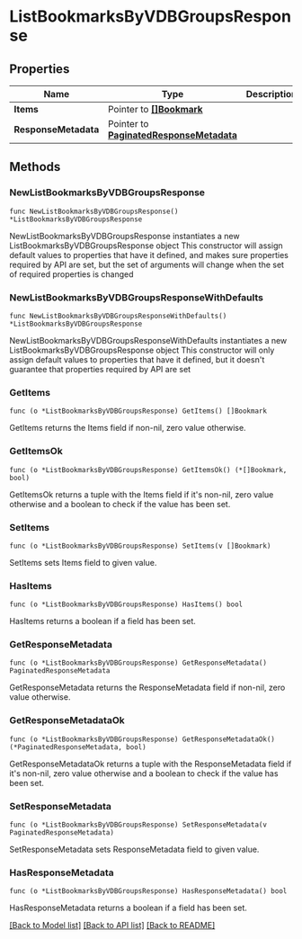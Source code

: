 # ListBookmarksByVDBGroupsResponse

## Properties

Name | Type | Description | Notes
------------ | ------------- | ------------- | -------------
**Items** | Pointer to [**[]Bookmark**](Bookmark.md) |  | [optional] 
**ResponseMetadata** | Pointer to [**PaginatedResponseMetadata**](PaginatedResponseMetadata.md) |  | [optional] 

## Methods

### NewListBookmarksByVDBGroupsResponse

`func NewListBookmarksByVDBGroupsResponse() *ListBookmarksByVDBGroupsResponse`

NewListBookmarksByVDBGroupsResponse instantiates a new ListBookmarksByVDBGroupsResponse object
This constructor will assign default values to properties that have it defined,
and makes sure properties required by API are set, but the set of arguments
will change when the set of required properties is changed

### NewListBookmarksByVDBGroupsResponseWithDefaults

`func NewListBookmarksByVDBGroupsResponseWithDefaults() *ListBookmarksByVDBGroupsResponse`

NewListBookmarksByVDBGroupsResponseWithDefaults instantiates a new ListBookmarksByVDBGroupsResponse object
This constructor will only assign default values to properties that have it defined,
but it doesn't guarantee that properties required by API are set

### GetItems

`func (o *ListBookmarksByVDBGroupsResponse) GetItems() []Bookmark`

GetItems returns the Items field if non-nil, zero value otherwise.

### GetItemsOk

`func (o *ListBookmarksByVDBGroupsResponse) GetItemsOk() (*[]Bookmark, bool)`

GetItemsOk returns a tuple with the Items field if it's non-nil, zero value otherwise
and a boolean to check if the value has been set.

### SetItems

`func (o *ListBookmarksByVDBGroupsResponse) SetItems(v []Bookmark)`

SetItems sets Items field to given value.

### HasItems

`func (o *ListBookmarksByVDBGroupsResponse) HasItems() bool`

HasItems returns a boolean if a field has been set.

### GetResponseMetadata

`func (o *ListBookmarksByVDBGroupsResponse) GetResponseMetadata() PaginatedResponseMetadata`

GetResponseMetadata returns the ResponseMetadata field if non-nil, zero value otherwise.

### GetResponseMetadataOk

`func (o *ListBookmarksByVDBGroupsResponse) GetResponseMetadataOk() (*PaginatedResponseMetadata, bool)`

GetResponseMetadataOk returns a tuple with the ResponseMetadata field if it's non-nil, zero value otherwise
and a boolean to check if the value has been set.

### SetResponseMetadata

`func (o *ListBookmarksByVDBGroupsResponse) SetResponseMetadata(v PaginatedResponseMetadata)`

SetResponseMetadata sets ResponseMetadata field to given value.

### HasResponseMetadata

`func (o *ListBookmarksByVDBGroupsResponse) HasResponseMetadata() bool`

HasResponseMetadata returns a boolean if a field has been set.


[[Back to Model list]](../README.md#documentation-for-models) [[Back to API list]](../README.md#documentation-for-api-endpoints) [[Back to README]](../README.md)


